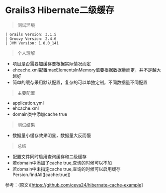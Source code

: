 # Grails3 Hibernate二级缓存

> 测试环境
```
| Grails Version: 3.1.5
| Groovy Version: 2.4.6
| JVM Version: 1.8.0_141
```

> 个人理解
* 项目是否需要加缓存要根据实际情况而定
* ehcache.xml配置maxElementsInMemory值要根据数据量而定，并不是越大越好
* 简单的缓存采用默认配置，复杂的可以单独定制，不同数据量不同配置

> 主要配置
* application.yml
* ehcache.xml
* domain类中添加cache true

> 测试结果
* 数据量小缓存效果明显，数据量大反而慢

> 总结
* 配置文件同时启用查询缓存和二级缓存
* 若domain中添加了cache true,查询的时候可以不加
* 若domain中未指定cache true,查询的时候可以启用缓存Persion.findAll([cache:true])


参考：(原文)[https://github.com/ceva24/hibernate-cache-example]
